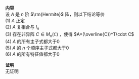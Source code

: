 **内容**  
设 $A$ 是 $n$ 阶 $\rm{Hermite}$ 阵，则以下结论等价  
 $(1)$   $A$ 正定  
 $(2)$   $A$ 复相合与 $I_n$  
 $(3)$  存在非异阵 $C\in M_n(\mathbb{C})$ ，使得 $A=(\overline{C})^T\cdot C$  
 $(4)$   $A$ 的所有主子式都大于0  
 $(5)$   $A$ 的 $n$ 个顺序主子式都大于0  
 $(6)$   $A$ 的所有特征值都大于0  
  
**证明**  
无证明  
